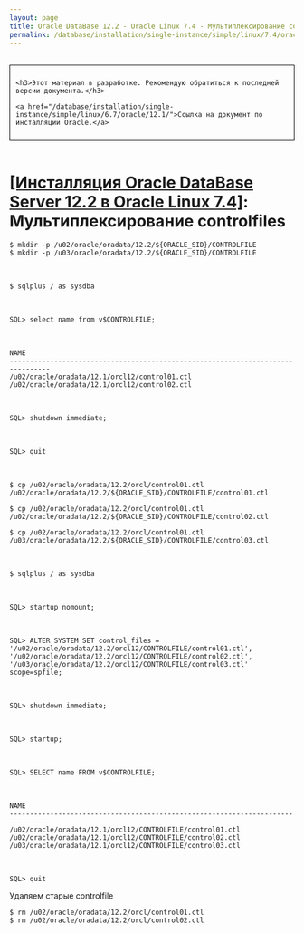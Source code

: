 ```yaml
---
layout: page
title: Oracle DataBase 12.2 - Oracle Linux 7.4 - Мультиплексирование controlfiles
permalink: /database/installation/single-instance/simple/linux/7.4/oracle/12.2/oracle-controlfiles-multiplexing/
---
```


<br/>

<div style="padding:10px; border:thin solid black;">

	<h3>Этот материал в разработке. Рекомендую обратиться к последней версии документа.</h3>

    <a href="/database/installation/single-instance/simple/linux/6.7/oracle/12.1/">Ссылка на документ по инсталляции Oracle.</a>

</div>

<br/>

# <a href="/database/installation/single-instance/simple/linux/7.4/oracle/12.2/">[Инсталляция Oracle DataBase Server 12.2 в Oracle Linux 7.4]</a>: Мультиплексирование controlfiles



	$ mkdir -p /u02/oracle/oradata/12.2/${ORACLE_SID}/CONTROLFILE
	$ mkdir -p /u03/oracle/oradata/12.2/${ORACLE_SID}/CONTROLFILE



<br/>

	$ sqlplus / as sysdba



<br/>

	SQL> select name from v$CONTROLFILE;

<br/>

	NAME
	--------------------------------------------------------------------------------
	/u02/oracle/oradata/12.1/orcl12/control01.ctl
	/u02/oracle/oradata/12.1/orcl12/control02.ctl


<br/>


	SQL> shutdown immediate;



<br/>

	SQL> quit

<br/>


	$ cp /u02/oracle/oradata/12.2/orcl/control01.ctl /u02/oracle/oradata/12.2/${ORACLE_SID}/CONTROLFILE/control01.ctl

	$ cp /u02/oracle/oradata/12.2/orcl/control01.ctl /u02/oracle/oradata/12.2/${ORACLE_SID}/CONTROLFILE/control02.ctl

	$ cp /u02/oracle/oradata/12.2/orcl/control01.ctl /u03/oracle/oradata/12.2/${ORACLE_SID}/CONTROLFILE/control03.ctl


<br/>

	$ sqlplus / as sysdba

<br/>

	SQL> startup nomount;

<br/>

	SQL> ALTER SYSTEM SET control_files = '/u02/oracle/oradata/12.2/orcl12/CONTROLFILE/control01.ctl', '/u02/oracle/oradata/12.2/orcl12/CONTROLFILE/control02.ctl', '/u03/oracle/oradata/12.2/orcl12/CONTROLFILE/control03.ctl' scope=spfile;


<br/>

	SQL> shutdown immediate;

<br/>

	SQL> startup;

<br/>

	SQL> SELECT name FROM v$CONTROLFILE;

<br/>

	NAME
	--------------------------------------------------------------------------------
	/u02/oracle/oradata/12.1/orcl12/CONTROLFILE/control01.ctl
	/u02/oracle/oradata/12.1/orcl12/CONTROLFILE/control02.ctl
	/u03/oracle/oradata/12.1/orcl12/CONTROLFILE/control03.ctl


<br/>

	SQL> quit


Удаляем старые controlfile

	$ rm /u02/oracle/oradata/12.2/orcl/control01.ctl
	$ rm /u02/oracle/oradata/12.2/orcl/control02.ctl
